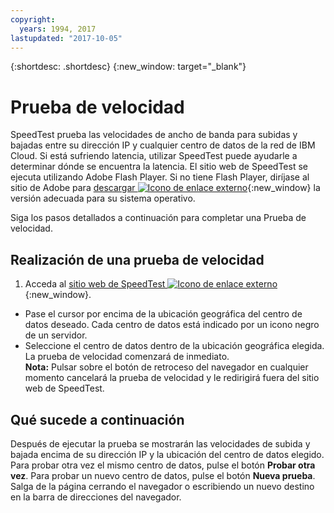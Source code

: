 ```yaml
---
copyright:
  years: 1994, 2017
lastupdated: "2017-10-05"
---
```


{:shortdesc: .shortdesc}
{:new_window: target="_blank"}

# Prueba de velocidad

SpeedTest prueba las velocidades de ancho de banda para subidas y bajadas entre su dirección IP y cualquier centro de datos de la red de IBM Cloud. Si está sufriendo latencia, utilizar SpeedTest puede ayudarle a determinar dónde se encuentra la latencia. El sitio web de SpeedTest se ejecuta utilizando Adobe Flash Player. Si no tiene Flash Player, diríjase al sitio de Adobe para [descargar ![Icono de enlace externo](../../icons/launch-glyph.svg "Icono de enlace externo")](http://www.adobe.com/support/flashplayer/downloads.html){:new_window} la versión adecuada para su sistema operativo.

Siga los pasos detallados a continuación para completar una Prueba de velocidad.

## Realización de una prueba de velocidad

1. Acceda al [sitio web de SpeedTest ![Icono de enlace externo](../../icons/launch-glyph.svg "Icono de enlace externo")](http://speedtest.dal05.softlayer.com/speedtest/){:new_window}.
* Pase el cursor por encima de la ubicación geográfica del centro de datos deseado. Cada centro de datos está indicado por un icono negro de un servidor.
* Seleccione el centro de datos dentro de la ubicación geográfica elegida. La prueba de velocidad comenzará de inmediato.<br/>**Nota:** Pulsar sobre el botón de retroceso del navegador en cualquier momento cancelará la prueba de velocidad y le redirigirá fuera del sitio web de SpeedTest.

## Qué sucede a continuación

Después de ejecutar la prueba se mostrarán las velocidades de subida y bajada encima de su dirección IP y la ubicación del centro de datos elegido. Para probar otra vez el mismo centro de datos, pulse el botón **Probar otra vez**. Para probar un nuevo centro de datos, pulse el botón **Nueva prueba**. Salga de la página cerrando el navegador o escribiendo un nuevo destino en la barra de direcciones del navegador.
